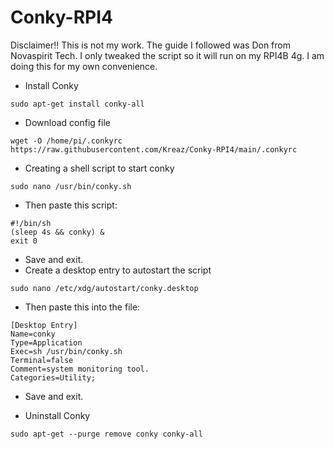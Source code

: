 # Conky-RPI4
Disclaimer!! This is not my work. The guide I followed was Don from Novaspirit Tech. I only tweaked the script so it will run on my RPI4B 4g. I am doing this for my own convenience.

- Install Conky
```
sudo apt-get install conky-all
```
- Download config file
```
wget -O /home/pi/.conkyrc https://raw.githubusercontent.com/Kreaz/Conky-RPI4/main/.conkyrc
```
- Creating a shell script to start conky
```
sudo nano /usr/bin/conky.sh
```
- Then paste this script:
```
#!/bin/sh
(sleep 4s && conky) &
exit 0
```
- Save and exit.
- Create a desktop entry to autostart the script
```
sudo nano /etc/xdg/autostart/conky.desktop
```
- Then paste this into the file:
```
[Desktop Entry]
Name=conky
Type=Application
Exec=sh /usr/bin/conky.sh
Terminal=false
Comment=system monitoring tool.
Categories=Utility;
```
- Save and exit.


- Uninstall Conky
```
sudo apt-get --purge remove conky conky-all
```
